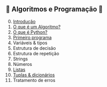 ## :construction: Algoritmos e Programação :construction:

0. [Introdução](intro.md)
1. [O que é um Algoritmo?](algoritmo.md)
2. [O que é Python?](python.md)
3. [Primeiro programa](primeiro_programa.md)
4. Variáveis & tipos
5. Estrutura de decisão
6. Estrutura de repetição
7. Strings
8. Números
9. [Listas](listas.md)
10. [Tuplas & dicionários](tuplas_dicionarios.md)
11. Tratamento de erros

